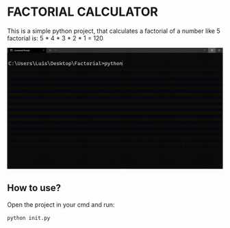 # FACTORIAL CALCULATOR

This is a simple python project, that calculates a factorial of a number like 5 factorial is: 5 * 4 * 3 * 2 * 1 = 120

![Preview](https://github.com/luisjeremias/Factorial-Calculator/blob/master/Play.gif)

## How to use?
Open the project in your cmd and run:
```
python init.py
```
